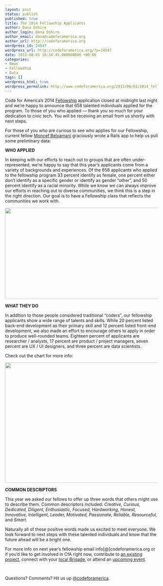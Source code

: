 ```yaml
---
layout: post
status: publish
published: true
title: The 2014 Fellowship Applicants
author: Dana Oshiro
author_login: Dana Oshiro
author_email: dana@codeforamerica.org
author_url: http://codeforamerica.org
wordpress_id: 24547
wordpress_url: http://codeforamerica.org/?p=24547
date: 2013-08-01 16:34:45.000000000 +00:00
categories:
- News
- Fellowship
- Data
tags: []
wordpress_html: true
wordpress_permalink: http://www.codeforamerica.org/2013/08/01/2014_fellows_applications/
---
```


<p>Code for America’s 2014 <a href="http://codeforamerica.org/fellows">Fellowship</a> application closed at midnight last night and we’re happy to announce that 658 talented individuals applied for the program. To those of you who applied — thank you so much for your dedication to civic tech. You will be receiving an email from us shortly with next steps.</p>
<p>For those of you who are curious to see who applies for our Fellowship, current fellow <a href="http://about.me/moncef">Moncef Belyamani</a> graciously wrote a Rails app to help us pull some preliminary data:</p>
<p><strong>WHO APPLIED</strong></p>
<p>In keeping with our efforts to reach out to groups that are often under-represented, we’re happy to say that this year’s applicants come from a variety of backgrounds and experiences. Of the 658 applicants who applied to the fellowship program 33 percent identify as female, one percent either don’t identify as a specific gender or identify as gender “other”, and 50 percent identify as a racial minority. While we know we can always improve our efforts in reaching out to diverse communities, we think this is a step in the right direction. Our goal is to have a Fellowship class that reflects the communities we work with.</p>
<p><a href="http://codeforamerica.org/wp-content/uploads/2013/08/charts.jpg"><img alt="" class="aligncenter size-full wp-image-24553" height="300" src="http://codeforamerica.org/wp-content/uploads/2013/08/charts.jpg" title="charts" width="600"/></a></p>
<p><strong>WHAT THEY DO</strong></p>
<p>In addition to those people considered traditional “coders”, our fellowship applicants show a wide range of talents and skills. While 20 percent listed back-end development as their primary skill and 12 percent listed front-end development, we also made an effort to encourage others to apply in order to produce well-rounded teams. Eighteen percent of applicants are researcher / analysts, 17 percent are product / project managers, seven percent are UX / UI designers, and three percent are data scientists.</p>
<p>Check out the chart for more info:</p>
<p><a href="http://codeforamerica.org/wp-content/uploads/2013/08/chartfellows.jpg"><img alt="" class="alignleft size-full wp-image-24548" height="396" src="http://codeforamerica.org/wp-content/uploads/2013/08/chartfellows.jpg" title="chartfellows" width="579"/></a></p>
<p><strong>COMMON DESCRIPTORS</strong></p>
<p>This year we asked our fellows to offer up three words that others might use to describe them. Common descriptors included: <em>Creative, Curious, Dedicated, Diligent, Enthusiastic, Focused, Hardworking, Honest, Innovative, Intelligent, Leader, Motivated, Passionate, Reliable, Resourceful,</em> and <em>Smart.</em></p>
<p>Naturally all of these positive words made us excited to meet everyone. We look forward to next steps with these talented individuals and know that the future ahead will be a bright one.</p>
<p>For more info on next year’s fellowship email info[@]codeforamerica.org or if you’d like to get involved in CfA right now, contribute to <a href="https://github.com/codeforamerica">an existing project</a>, connect with your <a href="http://brigade.codeforamerica.org/brigades">local Brigade</a>, or attend an <a href="http://brigade.codeforamerica.org/pages/events">upcoming event</a>.</p>
<p> </p>
<p>Questions? Comments? Hit us up <a href="http://twitter.com/codeforamerica" target="_blank">@codeforamerica</a>.</p>
